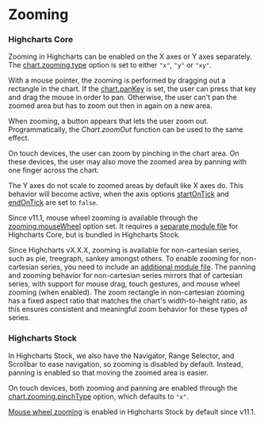 Zooming
=======

### Highcharts Core

Zooming in Highcharts can be enabled on the X axes or Y axes separately. The
[chart.zooming.type](https://api.highcharts.com/highcharts/chart.zooming.type)
option is set to either `"x"`, `"y"` or `"xy"`.

With a mouse pointer, the zooming is performed by dragging out a rectangle in
the chart. If the
[chart.panKey](https://api.highcharts.com/highcharts/chart.panKey)
is set, the user can press that key and drag the mouse in order to pan.
Otherwise, the user can't pan the zoomed area but has to zoom out then in again
on a new area.

When zooming, a button appears that lets the user zoom out. Programmatically,
the _Chart.zoomOut_ function can be used to the same effect.

On touch devices, the user can zoom by pinching in the chart area. On these
devices, the user may also move the zoomed area by panning with one finger
across the chart.

The Y axes do not scale to zoomed areas by default like X axes do. This
behavior will become active, when the axis options
[startOnTick](https://api.highcharts.com/highcharts/yAxis.startOnTick)
and
[endOnTick](https://api.highcharts.com/highcharts/yAxis.endOnTick)
are set to `false`.

Since v11.1, mouse wheel zooming is available through the [zooming.mouseWheel](https://api.highcharts.com/highcharts/chart.zooming.mouseWheel) option set. It requires a [separate module
file](https://code.highcharts.com/modules/mouse-wheel-zoom.js) for Highcharts Core,
but is bundled in Highcharts Stock.

Since Highcharts vX.X.X, zooming is available for non-cartesian series, such as
pie, treegraph, sankey amongst others. To enable zooming for non-cartesian
series, you need to include an [additional module file](https://code.highcharts.com/modules/non-cartesian-zoom.js).
The panning and zooming behavior for non-cartesian series mirrors that of
cartesian series, with support for mouse drag, touch gestures, and mouse wheel
zooming (when enabled). The zoom rectangle in non-cartesian zooming has a fixed
aspect ratio that matches the chart's width-to-height ratio, as this ensures
consistent and meaningful zoom behavior for these types of series.

### Highcharts Stock

In Highcharts Stock, we also have the Navigator, Range Selector, and Scrollbar to ease
navigation, so zooming is disabled by default. Instead, panning is enabled so
that moving the zoomed area is easier. 

On touch devices, both zooming and panning are enabled through the
[chart.zooming.pinchType](https://api.highcharts.com/highstock/chart.zooming.pinchType)
option, which defaults to `"x"`.

[Mouse wheel zooming](https://api.highcharts.com/highcharts/chart.zooming.mouseWheel)
is enabled in Highcharts Stock by default since v11.1.
